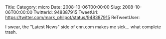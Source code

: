 Title: 
Category: micro
Date: 2008-10-06T00:00:00
Slug: 2008-10-06T00:00:00
TwitterId: 948387915
TweetUrl: https://twitter.com/mark_philpot/status/948387915
ReTweetUser: 

I swear, the "Latest News" side of cnn.com makes me sick... what complete trash.